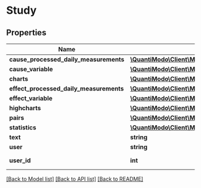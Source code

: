 # Study

## Properties
Name | Type | Description | Notes
------------ | ------------- | ------------- | -------------
**cause_processed_daily_measurements** | [**\QuantiModo\Client\Model\ProcessedDailyMeasurement[]**](ProcessedDailyMeasurement.md) |  | 
**cause_variable** | [**\QuantiModo\Client\Model\UserVariable**](UserVariable.md) |  | 
**charts** | [**\QuantiModo\Client\Model\Highchart[]**](Highchart.md) |  | 
**effect_processed_daily_measurements** | [**\QuantiModo\Client\Model\ProcessedDailyMeasurement[]**](ProcessedDailyMeasurement.md) |  | 
**effect_variable** | [**\QuantiModo\Client\Model\UserVariable**](UserVariable.md) |  | 
**highcharts** | [**\QuantiModo\Client\Model\HighchartArray**](HighchartArray.md) |  | [optional] 
**pairs** | [**\QuantiModo\Client\Model\Pair[]**](Pair.md) |  | 
**statistics** | [**\QuantiModo\Client\Model\Correlation**](Correlation.md) |  | 
**text** | **string** | Example: | 
**user** | **string** | Example: | 
**user_id** | **int** | Example: 230 | [optional] 

[[Back to Model list]](../README.md#documentation-for-models) [[Back to API list]](../README.md#documentation-for-api-endpoints) [[Back to README]](../README.md)


